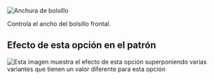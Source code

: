 ![Anchura de bolsillo](./pocketwidth.svg)

Controla el ancho del bolsillo frontal.

## Efecto de esta opción en el patrón

![Esta imagen muestra el efecto de esta opción superponiendo varias variantes que tienen un valor diferente para esta opción](huey_pocketwidth_sample.svg "Efecto de esta opción en el patrón")
